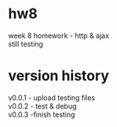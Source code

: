 # hw8

week 8 homework - http &amp; ajax  
still testing

# version history

v0.0.1 - upload testing files  
v0.0.2 - test & debug  
v0.0.3 -finish testing


